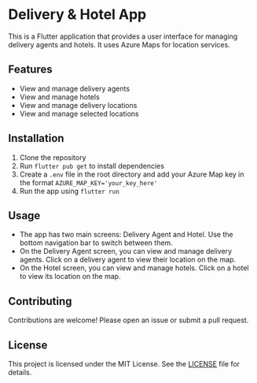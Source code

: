 # Delivery & Hotel App

This is a Flutter application that provides a user interface for managing delivery agents and hotels. It uses Azure Maps for location services.

## Features

- View and manage delivery agents
- View and manage hotels
- View and manage delivery locations
- View and manage selected locations

## Installation

1. Clone the repository
2. Run `flutter pub get` to install dependencies
3. Create a `.env` file in the root directory and add your Azure Map key in the format `AZURE_MAP_KEY='your_key_here'`
4. Run the app using `flutter run`

## Usage

- The app has two main screens: Delivery Agent and Hotel. Use the bottom navigation bar to switch between them.
- On the Delivery Agent screen, you can view and manage delivery agents. Click on a delivery agent to view their location on the map.
- On the Hotel screen, you can view and manage hotels. Click on a hotel to view its location on the map.

## Contributing

Contributions are welcome! Please open an issue or submit a pull request.

## License

This project is licensed under the MIT License. See the [LICENSE](LICENSE) file for details.
